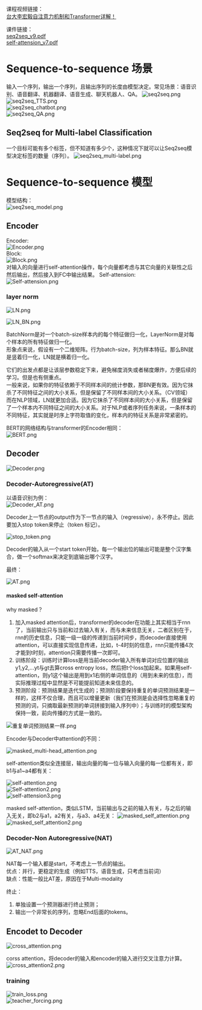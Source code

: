 课程视频链接：  
[台大李宏毅自注意力机制和Transformer详解！](https://www.bilibili.com/video/BV1v3411r78R?p=4&spm_id_from=333.880.my_history.page.click)

课件链接：  
[seq2seq_v9.pdf](../imgs/seq2seq_v9.pdf)  
[self-attension_v7.pdf](../imgs/self-attension_v7.pdf)

# Sequence-to-sequence 场景

输入一个序列，输出一个序列，且输出序列的长度由模型决定。常见场景：语音识别、语音翻译、机器翻译、语音生成、聊天机器人、QA。 
![seq2seq.png](../imgs/seq2seq.png)   
![seq2seq_TTS.png](../imgs/seq2seq_TTS.png)   
![seq2seq_chatbot.png](../imgs/seq2seq_chatbot.png)   
![seq2seq_QA.png](../imgs/seq2seq_QA.png)   

## Seq2seq for Multi-label Classification  

一个目标可能有多个标签，但不知道有多少个，这种情况下就可以让Seq2seq模型决定标签的数量（序列）。
![seq2seq_multi-label.png](../imgs/seq2seq_multi-label.png)   

# Sequence-to-sequence 模型

模型结构：  
![seq2seq_model.png](../imgs/seq2seq_model.png)  

## Encoder
Encoder:  
![Encoder.png](../imgs/Encoder.png)  
Block:  
![Block.png](../imgs/Block.png)  
对输入的向量进行self-attention操作，每个向量都考虑与其它向量的关联性之后然后输出，然后接入到FC中输出结果。
Self-attension:  
![Self-attension.png](../imgs/Self-attension.png)  

### layer norm

![LN.png](../imgs/LN.png)  


![LN_BN.png](../imgs/LN_BN.png)  

BatchNorm是对一个batch-size样本内的每个特征做归一化，LayerNorm是对每个样本的所有特征做归一化。  
形象点来说，假设有一个二维矩阵。行为batch-size，列为样本特征。那么BN就是竖着归一化，LN就是横着归一化。  

它们的出发点都是让该层参数稳定下来，避免梯度消失或者梯度爆炸，方便后续的学习。但是也有侧重点。  
一般来说，如果你的特征依赖于不同样本间的统计参数，那BN更有效。因为它抹杀了不同特征之间的大小关系，但是保留了不同样本间的大小关系。（CV领域）  
而在NLP领域，LN就更加合适。因为它抹杀了不同样本间的大小关系，但是保留了一个样本内不同特征之间的大小关系。对于NLP或者序列任务来说，一条样本的不同特征，其实就是时序上字符取值的变化，样本内的特征关系是非常紧密的。


BERT的网络结构与transformer的Encoder相同：  
![BERT.png](../imgs/BERT.png)  

## Decoder
![Decoder.png](../imgs/Decoder.png)  

### Decoder-Autoregressive(AT)  
以语音识别为例：  
![Decoder_AT.png](../imgs/Decoder_AT.png)   

Decoder上一节点的output作为下一节点的输入（regressive），永不停止。因此要加入stop token来停止（token 标记）。  

![stop_token.png](../imgs/stop_token.png)   

Decoder的输入从一个start token开始，每一个输出位的输出可能是整个汉字集合，做一个softmax来决定到底输出哪个汉字。  

最终：  

![AT.png](../imgs/AT.png)   

#### masked self-attention

why masked？  
1. 加入masked attention后，transformer的decoder在功能上其实相当于rnn了，当前输出只与当前和过去输入有关，而与未来信息无关，二者区别在于，rnn的历史信息，只能一级一级的传递到当前时间步，而decoder直接使用attention，可以直接实现信息传递，比如，t-4时刻的信息，rnn只能传播4次才能到t时刻，attention只需要传播一次即可。
2. 训练阶段：训练时计算loss是用当前decoder输入所有单词对应位置的输出y1,y2,...yt与gt去算cross entropy loss，然后把t个loss加起来。如果用self-attention，则y1这个输出是用到x1右侧的单词信息的（用到未来的信息），而实际推理过程中显然是不可能提前知道未来信息的。
3. 预测阶段：预测结果是迭代生成的；预测阶段要保持重复的单词预测结果是一样的，这样不仅合理，而且可以增量更新（我们在预测是会选择性忽略重复的预测的词，只摘取最新预测的单词拼接到输入序列中）；与训练时的模型架构保持一致，前向传播的方式是一致的。

![重复单词预测结果一样.png](../imgs/重复单词预测结果一样.png)   



Encoder与Decoder中attention的不同：  

![masked_multi-head_attention.png](../imgs/masked_multi-head_attention.png)   

self-attention类似全连接层，输出向量的每一位与输入向量的每一位都有关，即b1与a1~a4都有关：  

![self-attention.png](../imgs/self-attention.png)   
![Self-attention2.png](../imgs/self-attention2.png)   
![self-attension3.png](../imgs/self-attension3.png)   


masked self-attention，类似LSTM，当前输出与之前的输入有关，与之后的输入无关，即b2与a1，a2有关，与a3、a4无关： 
![masked_self_attention.png](../imgs/masked_self_attention.png)   
![masked_self_attention2.png](../imgs/masked_self_attention2.png)   




### Decoder-Non Autoregressive(NAT)  


![AT_NAT.png](../imgs/AT_NAT.png)   


NAT每一个输入都是start，不考虑上一节点的输出。  
优点：并行，更稳定的生成（例如TTS，语音生成，只考虑当前词）  
缺点：性能一般比AT差，原因在于Multi-modality   

终止：   
1. 单独设置一个预测器进行终止预测；  
2. 输出一个非常长的序列，忽略End后面的tokens。  
   



## Encodet to Decoder

![cross_attention.png](../imgs/cross_attention.png)  

corss attention，将decoder的输入和encoder的输入进行交叉注意力计算。  
![cross_attention2.png](../imgs/cross_attention2.png)  

### training

![train_loss.png](../imgs/train_loss.png)  
![teacher_forcing.png](../imgs/teacher_forcing.png)  



